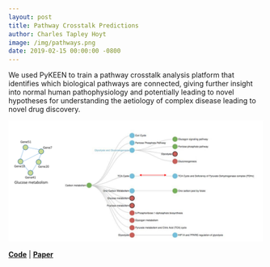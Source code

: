 ```yaml
---
layout: post
title: Pathway Crosstalk Predictions
author: Charles Tapley Hoyt
image: /img/pathways.png
date: 2019-02-15 00:00:00 -0800
---
```

We used PyKEEN to train a pathway crosstalk analysis platform that identifies
which biological pathways are connected, giving further insight into normal
human pathophysiology and potentially leading to novel hypotheses for understanding 
the aetiology of complex disease leading to novel drug discovery.

<img src="/img/pathways.png" alt="Pathway Crosstalk Schema" />

[**Code**](https://github.com/smartdataanalytics/biokeen/) | [**Paper**](https://doi.org/10.1093/bioinformatics/btz117)
